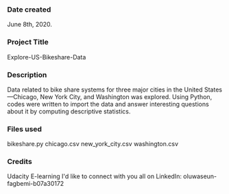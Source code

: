 
### Date created
June 8th, 2020.


### Project Title
Explore-US-Bikeshare-Data

### Description
Data related to bike share systems for three major cities in the United States—Chicago, New York City, and Washington was explored. Using Python, codes were written to import the data and answer interesting questions about it by computing descriptive statistics.

### Files used
bikeshare.py
chicago.csv
new_york_city.csv
washington.csv

### Credits
Udacity E-learning
I'd like to connect with you all on LinkedIn: oluwaseun-fagbemi-b07a30172
